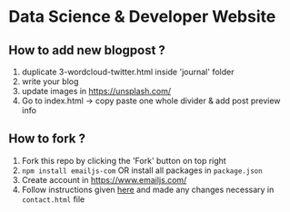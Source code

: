 # Data Science & Developer Website

## How to add new blogpost ?

1. duplicate 3-wordcloud-twitter.html inside 'journal' folder
2. write your blog
3. update images in https://unsplash.com/
4. Go to index.html -> copy paste one whole divider & add post preview info

## How to fork ?

1. Fork this repo by clicking the 'Fork' button on top right
2. `npm install emailjs-com` OR install all packages in `package.json`
3. Create account in https://www.emailjs.com/
4. Follow instructions given [here](https://www.emailjs.com/docs/tutorial/overview/) and made any changes necessary in `contact.html` file
